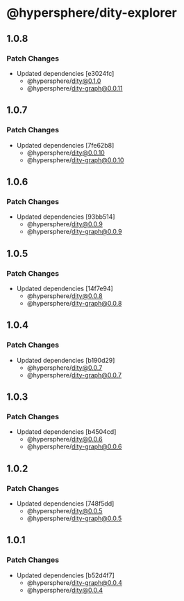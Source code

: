 # @hypersphere/dity-explorer

## 1.0.8

### Patch Changes

- Updated dependencies [e3024fc]
  - @hypersphere/dity@0.1.0
  - @hypersphere/dity-graph@0.0.11

## 1.0.7

### Patch Changes

- Updated dependencies [7fe62b8]
  - @hypersphere/dity@0.0.10
  - @hypersphere/dity-graph@0.0.10

## 1.0.6

### Patch Changes

- Updated dependencies [93bb514]
  - @hypersphere/dity@0.0.9
  - @hypersphere/dity-graph@0.0.9

## 1.0.5

### Patch Changes

- Updated dependencies [14f7e94]
  - @hypersphere/dity@0.0.8
  - @hypersphere/dity-graph@0.0.8

## 1.0.4

### Patch Changes

- Updated dependencies [b190d29]
  - @hypersphere/dity@0.0.7
  - @hypersphere/dity-graph@0.0.7

## 1.0.3

### Patch Changes

- Updated dependencies [b4504cd]
  - @hypersphere/dity@0.0.6
  - @hypersphere/dity-graph@0.0.6

## 1.0.2

### Patch Changes

- Updated dependencies [748f5dd]
  - @hypersphere/dity@0.0.5
  - @hypersphere/dity-graph@0.0.5

## 1.0.1

### Patch Changes

- Updated dependencies [b52d4f7]
  - @hypersphere/dity-graph@0.0.4
  - @hypersphere/dity@0.0.4
